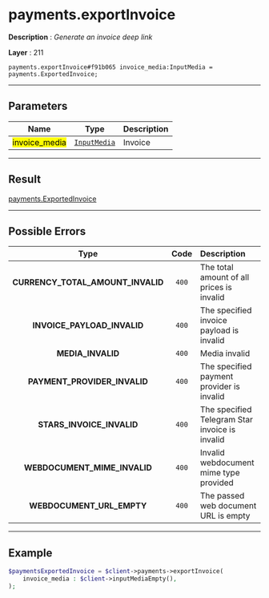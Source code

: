 # payments.exportInvoice

**Description** : *Generate an invoice deep link*

**Layer** : 211

```tl
payments.exportInvoice#f91b065 invoice_media:InputMedia = payments.ExportedInvoice;
```

---

## Parameters

| Name | Type | Description |
| :---: | :---: | :--- |
| <mark>invoice_media</mark> | [`InputMedia`](type/InputMedia) | Invoice |

---

## Result

[payments.ExportedInvoice](type/payments.ExportedInvoice)

---

## Possible Errors

| Type | Code | Description |
| :---: | :---: | :--- |
| **CURRENCY_TOTAL_AMOUNT_INVALID** | `400` | The total amount of all prices is invalid |
| **INVOICE_PAYLOAD_INVALID** | `400` | The specified invoice payload is invalid |
| **MEDIA_INVALID** | `400` | Media invalid |
| **PAYMENT_PROVIDER_INVALID** | `400` | The specified payment provider is invalid |
| **STARS_INVOICE_INVALID** | `400` | The specified Telegram Star invoice is invalid |
| **WEBDOCUMENT_MIME_INVALID** | `400` | Invalid webdocument mime type provided |
| **WEBDOCUMENT_URL_EMPTY** | `400` | The passed web document URL is empty |

---

## Example

```php
$paymentsExportedInvoice = $client->payments->exportInvoice(
	invoice_media : $client->inputMediaEmpty(),
);
```